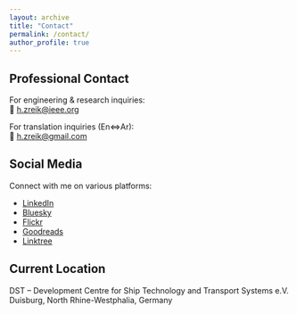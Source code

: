 ```yaml
---
layout: archive
title: "Contact"
permalink: /contact/
author_profile: true
---
```


## Professional Contact

For engineering & research inquiries:  
📧 [h.zreik@ieee.org](mailto:h.zreik@ieee.org)

For translation inquiries (En⇔Ar):  
📧 [h.zreik@gmail.com](mailto:h.zreik@gmail.com)

## Social Media

Connect with me on various platforms:

- [LinkedIn](https://linkedin.com/in/habib-zreik)
- [Bluesky](https://bsky.app/profile/hzreik.bsky.social)
- [Flickr](https://www.flickr.com/photos/hzreik)
- [Goodreads](https://www.goodreads.com/user/show/22422906)
- [Linktree](https://linktr.ee/zreik)

## Current Location

DST – Development Centre for Ship Technology and Transport Systems e.V.  
Duisburg, North Rhine-Westphalia, Germany